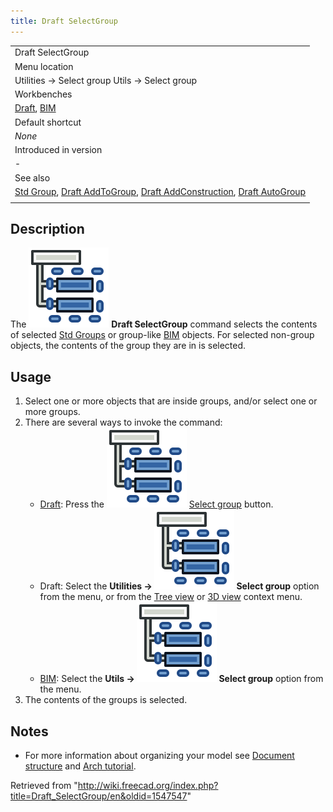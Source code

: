 ```yaml
---
title: Draft SelectGroup
---
```


|                                                                                                                                                                                                                               |
| ----------------------------------------------------------------------------------------------------------------------------------------------------------------------------------------------------------------------------- |
| Draft SelectGroup                                                                                                                                                                                                             |
| Menu location                                                                                                                                                                                                                 |
| Utilities → Select group Utils → Select group                                                                                                                                                                                 |
| Workbenches                                                                                                                                                                                                                   |
| [Draft](/Draft_Workbench "Draft Workbench"), [BIM](/BIM_Workbench "BIM Workbench")                                                                                                                                            |
| Default shortcut                                                                                                                                                                                                              |
| _None_                                                                                                                                                                                                                        |
| Introduced in version                                                                                                                                                                                                         |
| -                                                                                                                                                                                                                             |
| See also                                                                                                                                                                                                                      |
| [Std Group](/Std_Group "Std Group"), [Draft AddToGroup](/Draft_AddToGroup "Draft AddToGroup"), [Draft AddConstruction](/Draft_AddConstruction "Draft AddConstruction"), [Draft AutoGroup](/Draft_AutoGroup "Draft AutoGroup") |
|                                                                                                                                                                                                                               |

## Description

The ![](/src/assets/images/Draft_SelectGroup.svg) **Draft SelectGroup** command selects the contents of selected [Std Groups](/Std_Group "Std Group") or group-like [BIM](/BIM_Workbench "BIM Workbench") objects. For selected non-group objects, the contents of the group they are in is selected.

## Usage

1. Select one or more objects that are inside groups, and/or select one or more groups.
2. There are several ways to invoke the command:
   - [Draft](/Draft_Workbench "Draft Workbench"): Press the ![](/src/assets/images/Draft_SelectGroup.svg) [Select group](/Draft_SelectGroup "Draft SelectGroup") button.
   - Draft: Select the **Utilities → ![](/src/assets/images/Draft_SelectGroup.svg) Select group** option from the menu, or from the [Tree view](/Tree_view "Tree view") or [3D view](/3D_view "3D view") context menu.
   - [BIM](/BIM_Workbench "BIM Workbench"): Select the **Utils → ![](/src/assets/images/Draft_SelectGroup.svg) Select group** option from the menu.
3. The contents of the groups is selected.

## Notes

- For more information about organizing your model see [Document structure](/Document_structure "Document structure") and [Arch tutorial](/Arch_tutorial#Organizing_your_model "Arch tutorial").

Retrieved from "<http://wiki.freecad.org/index.php?title=Draft_SelectGroup/en&oldid=1547547>"
